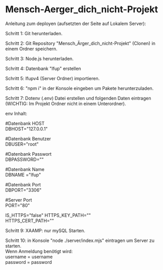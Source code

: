 # Mensch-Aerger_dich_nicht-Projekt

Anleitung zum deployen (aufsetzten der Seite auf Lokalem Server):

Schritt 1: Git herunterladen.

Schritt 2: Git Repository "Mensch_Ärger_dich_nicht-Projekt" (Clonen) in einem Ordner speichern.

Schritt 3: Node.js herunterladen.

Schritt 4: Datenbank "lfup" erstellen 

Schritt 5: lfupv4 (Server Ordner) importieren.

Schritt 6: "npm i" in der Konsole eingeben um Pakete herunterzuladen.

Schritt 7: Dotenv (.env) Datei erstellen und folgenden Daten eintragen (WICHTIG: Im Projekt Ordner nicht in einem Unterordner).

env Inhalt:

 #Datenbank HOST                   
DBHOST="127.0.0.1"   

#Datenbank Benutzer   
DBUSER="root"      

#Datenbank Passwort                   
DBPASSWORD=""  

#Datenbank Name                   
DBNAME ="lfup"   

#Datenbank Port                   
DBPORT="3306"  

#Server Port  
PORT="80"     

IS_HTTPS="false"
HTTPS_KEY_PATH=""               
HTTPS_CERT_PATH=""

Schritt 9: XAAMP: nur mySQL Starten.

Schritt 10: in Konsole "node ./server/index.mjs" eintragen um Server zu starten.   
Wenn Anmeldung benötigt wird:     
username = username    
password = password





